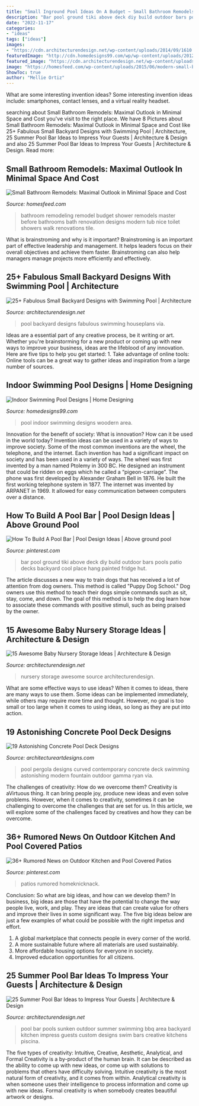 ```yaml
---
title: "Small Inground Pool Ideas On A Budget ~ Small Bathroom Remodels: Maximal Outlook In Minimal Space And Cost"
description: "Bar pool ground tiki above deck diy build outdoor bars pools patio decks backyard cool place hang painted fridge hut"
date: "2022-11-17"
categories:
- "ideas"
tags: ["ideas"]
images:
- "https://cdn.architecturendesign.net/wp-content/uploads/2014/09/1610.jpg"
featuredImage: "http://cdn.homedesigns99.com/wp/wp-content/uploads/2012/09/Indoor-swimming-pool-area-with-woodern-work.jpg"
featured_image: "https://cdn.architecturendesign.net/wp-content/uploads/2015/05/AD-Small-Backyard-Pool-22.jpg"
image: "https://homesfeed.com/wp-content/uploads/2015/06/modern-small-bath-remodel-with-lighting-and-walk-in-shower-with-glass-wall-and-tile-wall-floor-plus-modern-vanity-units-and-toilet-beautified-with-vase.jpg"
ShowToc: true
author: "Mellie Ortiz"
---
```



What are some interesting invention ideas?
Some interesting invention ideas include: smartphones, contact lenses, and a virtual reality headset.

	

		
searching about Small Bathroom Remodels: Maximal Outlook in Minimal Space and Cost you've visit to the right place. We have 8 Pictures about Small Bathroom Remodels: Maximal Outlook in Minimal Space and Cost like 25+ Fabulous Small Backyard Designs with Swimming Pool | Architecture, 25 Summer Pool Bar Ideas to Impress Your Guests | Architecture &amp; Design and also 25 Summer Pool Bar Ideas to Impress Your Guests | Architecture &amp; Design. Read more:
		
    
## Small Bathroom Remodels: Maximal Outlook In Minimal Space And Cost

<img loading=lazy src="https://homesfeed.com/wp-content/uploads/2015/06/modern-small-bath-remodel-with-lighting-and-walk-in-shower-with-glass-wall-and-tile-wall-floor-plus-modern-vanity-units-and-toilet-beautified-with-vase.jpg" onerror="this.onerror=null;this.src='https://tse1.mm.bing.net/th?id=OIP.oNtkboLpDr3gALFjcYWK-AHaLG&amp;pid=15.1';" alt="Small Bathroom Remodels: Maximal Outlook in Minimal Space and Cost">

_Source: homesfeed.com_

>bathroom remodeling remodel budget shower remodels master before bathrooms bath renovation designs modern tub nice toilet showers walk renovations tile. 

	

What is brainstroming and why is it important?
Brainstroming is an important part of effective leadership and management. It helps leaders focus on their overall objectives and achieve them faster. Brainstroming can also help managers manage projects more efficiently and effectively.

    
## 25+ Fabulous Small Backyard Designs With Swimming Pool | Architecture

<img loading=lazy src="https://cdn.architecturendesign.net/wp-content/uploads/2015/05/AD-Small-Backyard-Pool-22.jpg" onerror="this.onerror=null;this.src='https://tse1.mm.bing.net/th?id=OIP.cg0NWuNk61_3sDgBd7EpvQHaJ4&amp;pid=15.1';" alt="25+ Fabulous Small Backyard Designs with Swimming Pool | Architecture">

_Source: architecturendesign.net_

>pool backyard designs fabulous swimming houseplans via. 

	

Ideas are a essential part of any creative process, be it writing or art. Whether you're brainstorming for a new product or coming up with new ways to improve your business, ideas are the lifeblood of any innovation. Here are five tips to help you get started: 1. Take advantage of online tools: Online tools can be a great way to gather ideas and inspiration from a large number of sources.

    
## Indoor Swimming Pool Designs | Home Designing

<img loading=lazy src="http://cdn.homedesigns99.com/wp/wp-content/uploads/2012/09/Indoor-swimming-pool-area-with-woodern-work.jpg" onerror="this.onerror=null;this.src='https://tse1.mm.bing.net/th?id=OIP.dUrGKoGfxeu-BeEZOmyosAHaHZ&amp;pid=15.1';" alt="Indoor Swimming Pool Designs | Home Designing">

_Source: homedesigns99.com_

>pool indoor swimming designs woodern area. 

	

Innovation for the benefit of society: What is innovation? How can it be used in the world today?
Invention ideas can be used in a variety of ways to improve society. Some of the most common inventions are the wheel, the telephone, and the internet. Each invention has had a significant impact on society and has been used in a variety of ways. The wheel was first invented by a man named Ptolemy in 300 BC. He designed an instrument that could be ridden on eggs which he called a “pigeon-carriage”. The phone was first developed by Alexander Graham Bell in 1876. He built the first working telephone system in 1877. The internet was invented by ARPANET in 1969. It allowed for easy communication between computers over a distance.

    
## How To Build A Pool Bar | Pool Design Ideas | Above Ground Pool

<img loading=lazy src="https://i.pinimg.com/736x/6a/a4/c1/6aa4c10aba60594811d052cff83b0468--above-ground-pool-ground-pools.jpg" onerror="this.onerror=null;this.src='https://tse3.mm.bing.net/th?id=OIP.cPGUqvWvgw6arSdf78ecAwHaFf&amp;pid=15.1';" alt="How To Build A Pool Bar | Pool Design Ideas | Above ground pool">

_Source: pinterest.com_

>bar pool ground tiki above deck diy build outdoor bars pools patio decks backyard cool place hang painted fridge hut. 

	

The article discusses a new way to train dogs that has received a lot of attention from dog owners. This method is called "Puppy Dog School." Dog owners use this method to teach their dogs simple commands such as sit, stay, come, and down. The goal of this method is to help the dog learn how to associate these commands with positive stimuli, such as being praised by the owner.

    
## 15 Awesome Baby Nursery Storage Ideas | Architecture &amp; Design

<img loading=lazy src="https://cdn.architecturendesign.net/wp-content/uploads/2014/09/1610.jpg" onerror="this.onerror=null;this.src='https://tse1.mm.bing.net/th?id=OIP.zggvcSd3BG-Se7QsO7PB9wHaLD&amp;pid=15.1';" alt="15 Awesome Baby Nursery Storage Ideas | Architecture &amp; Design">

_Source: architecturendesign.net_

>nursery storage awesome source architecturendesign. 

	

What are some effective ways to use ideas?
When it comes to ideas, there are many ways to use them. Some ideas can be implemented immediately, while others may require more time and thought. However, no goal is too small or too large when it comes to using ideas, so long as they are put into action.

    
## 19 Astonishing Concrete Pool Deck Designs

<img loading=lazy src="https://www.architectureartdesigns.com/wp-content/uploads/2015/05/1223-630x473.jpg" onerror="this.onerror=null;this.src='https://tse1.mm.bing.net/th?id=OIP.DYhpC0Sp9AIgnE1VLiatFwHaFj&amp;pid=15.1';" alt="19 Astonishing Concrete Pool Deck Designs">

_Source: architectureartdesigns.com_

>pool pergola designs curved contemporary concrete deck swimming astonishing modern fountain outdoor gamma ryan via. 

	

The challenges of creativity: How do we overcome them?
Creativity is aVirtuous thing. It can bring people joy, produce new ideas and even solve problems. However, when it comes to creativity, sometimes it can be challenging to overcome the challenges that are set for us. In this article, we will explore some of the challenges faced by creatives and how they can be overcome.

    
## 36+ Rumored News On Outdoor Kitchen And Pool Covered Patios

<img loading=lazy src="https://i.pinimg.com/736x/0b/58/69/0b5869690ef3c3c637c8b549e8eab562.jpg" onerror="this.onerror=null;this.src='https://tse3.mm.bing.net/th?id=OIP.UX2Mg1zzJq9PscwMyvLszQHaHa&amp;pid=15.1';" alt="36+ Rumored News on Outdoor Kitchen and Pool Covered Patios">

_Source: pinterest.com_

>patios rumored homeknicknack. 

	

Conclusion: So what are big ideas, and how can we develop them?
In business, big ideas are those that have the potential to change the way people live, work, and play. They are ideas that can create value for others and improve their lives in some significant way. The five big ideas below are just a few examples of what could be possible with the right impetus and effort.
1. A global marketplace that connects people in every corner of the world.
2. A more sustainable future where all materials are used sustainably.
3. More affordable housing options for everyone in society. 
4. Improved education opportunities for all citizens. 

    
## 25 Summer Pool Bar Ideas To Impress Your Guests | Architecture &amp; Design

<img loading=lazy src="http://cdn.architecturendesign.net/wp-content/uploads/2014/09/Summer-Pool-Bar-Ideas-9.jpg" onerror="this.onerror=null;this.src='https://tse1.mm.bing.net/th?id=OIP.I5BBckAhy8kKXDGKK5rqOgHaE6&amp;pid=15.1';" alt="25 Summer Pool Bar Ideas to Impress Your Guests | Architecture &amp; Design">

_Source: architecturendesign.net_

>pool bar pools sunken outdoor summer swimming bbq area backyard kitchen impress guests custom designs swim bars creative kitchens piscina. 

	

The five types of creativity: Intuitive, Creative, Aesthetic, Analytical, and Formal
Creativity is a by-product of the human brain. It can be described as the ability to come up with new ideas, or come up with solutions to problems that others have difficulty solving. Intuitive creativity is the most natural form of creativity, and it comes from within. Analytical creativity is when someone uses their intelligence to process information and come up with new ideas. Formal creativity is when somebody creates beautiful artwork or designs.

